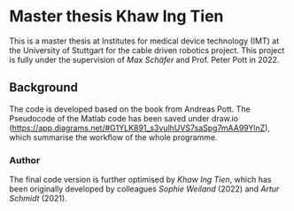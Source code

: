 # Master thesis Khaw Ing Tien 
This is a master thesis at Institutes for medical device technology (IMT) at the University of Stuttgart for the cable driven robotics project. This project is fully under the supervision of *Max Schäfer* and Prof. Peter Pott in 2022.   

## Background 
The code is developed based on the book <Cable-driven parallel robots : theory and application> from Andreas Pott. The Pseudocode of the Matlab code has been saved under draw.io (https://app.diagrams.net/#G1YLK891_s3vulhUVS7saSpg7mAA99YlnZ), which summarise the workflow of the whole programme. 

### Author
The final code version is further optimised by *Khaw Ing Tien*, which has been originally developed by colleagues *Sophie Weiland* (2022) and *Artur Schmidt* (2021). 


